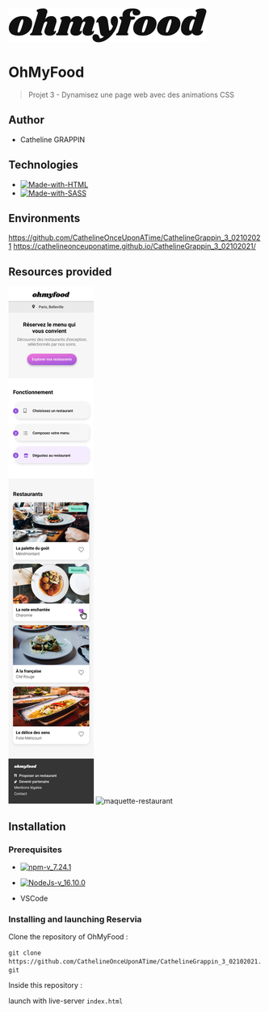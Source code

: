 ![logo-du-projet](https://github.com/CathelineOnceUponATime/CathelineGrappin_3_02102021/blob/main/images/logo/ohmyfood.png?raw=true)

# OhMyFood
> Projet 3 - Dynamisez une page web avec des animations CSS
## Author 

- Catheline GRAPPIN

## Technologies

- [![Made-with-HTML](https://img.shields.io/badge/Made%20with-HTML-red)](https://developer.mozilla.org/fr/docs/Web/HTML)
- [![Made-with-SASS](https://img.shields.io/badge/Made%20with-SASS-pink)](https://sass-lang.com/guide)

## Environments

https://github.com/CathelineOnceUponATime/CathelineGrappin_3_02102021
https://cathelineonceuponatime.github.io/CathelineGrappin_3_02102021/

## Resources provided

![maquette-accueil](https://github.com/CathelineOnceUponATime/CathelineGrappin_3_02102021/blob/main/images/maquettes/Accueil.png?raw=true)
![maquette-restaurant](https://github.com/CathelineOnceUponATime/CathelineGrappin_3_02102021/blob/main/images/maquettes/Menu%20-%20La%20note%20enchant%C3%A9e.png?raw=true)

## Installation

### Prerequisites

- [![npm-v_7.24.1](https://img.shields.io/badge/npm-v_7.24.1-orange)](https://docs.npmjs.com/)
- [![NodeJs-v_16.10.0](https://img.shields.io/badge/NodeJs-v_16.10.0-red)](https://nodejs.org/en/docs/)

- VSCode

### Installing and launching Reservia

Clone the repository of OhMyFood :

`git clone https://github.com/CathelineOnceUponATime/CathelineGrappin_3_02102021.git`

Inside this repository :

launch with live-server `index.html`
